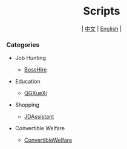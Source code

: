 <div align="center">
<h1 align='center'>Scripts</h1>
<p> | <a href='https://github.com/stermso/AutoX'>中文</a> | <a href='https://github.com/stermso/AutoX/blob/main/Docs/README-EN.md'>English</a> | </p>
</div>

### Categories

* Job Hunting

  * <a href='https://github.com/stermso/AutoX/blob/BossHire/boss.js'>BossHire</a>

* Education

  * <a href='https://github.com/stermso/AutoX/blob/QGXueXi/xuexiQG.js'>QGXueXi</a>

* Shopping

  * <a href='https://github.com/stermso/AutoX/blob/JDAssistant/JDAssistant.js'>JDAssistant</a>

* Convertible Welfare

  * <a href='https://github.com/stermso/AutoX/blob/ConvertibleWelfare/JDBeanOfDog.js'>ConvertibleWelfare</a>



